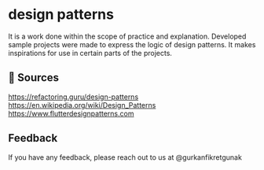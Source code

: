 
# design patterns

It is a work done within the scope of practice and explanation. Developed sample projects were made to express the logic of design patterns. It makes inspirations for use in certain parts of the projects.

## 📎 Sources

<https://refactoring.guru/design-patterns>
<https://en.wikipedia.org/wiki/Design_Patterns>
<https://www.flutterdesignpatterns.com>

## Feedback

If you have any feedback, please reach out to us at @gurkanfikretgunak
